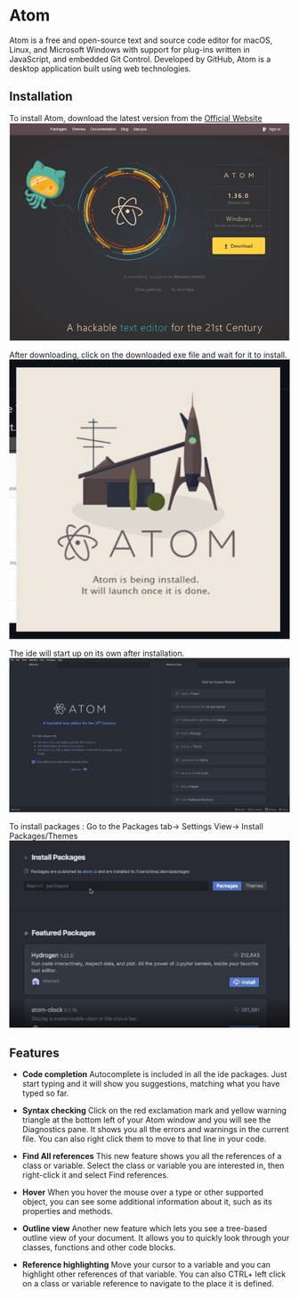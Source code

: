 # Atom

Atom is a free and open-source text and source code editor for macOS, Linux, and Microsoft Windows with support for plug-ins written in JavaScript, and embedded Git Control. Developed by GitHub, Atom is a desktop application built using web technologies.

## Installation
To install Atom, download the latest version from the [Official Website](https://atom.io/)
![Download Page](/images/Atom/Download%20Page.png)

After downloading, click on the downloaded exe file and wait for it to install.
![Installing](/images/Atom/Installing.png)

The ide will start up on its own after installation.
![Home Page](/images/Atom/Landing%20Page.png)

To install packages : Go to the Packages tab-> Settings View-> Install Packages/Themes
![Install Packages](/images/Atom/packages.png)

## Features

- **Code completion**
Autocomplete is included in all the ide packages. Just start typing and it will show you suggestions, matching what you have typed so far.

- **Syntax checking**
Click on the red exclamation mark and yellow warning triangle at the bottom left of your Atom window and you will see the Diagnostics pane. It shows you all the errors and warnings in the current file. You can also right click them to move to that line in your code.

- **Find All references**
This new feature shows you all the references of a class or variable. Select the class or variable you are interested in, then right-click it and select Find references.

- **Hover**
When you hover the mouse over a type or other supported object, you can see some additional information about it, such as its properties and methods.

- **Outline view**
Another new feature which lets you see a tree-based outline view of your document. It allows you to quickly look through your classes, functions and other code blocks.

- **Reference highlighting**
Move your cursor to a variable and you can highlight other references of that variable. You can also CTRL+ left click on a class or variable reference to navigate to the place it is defined.
